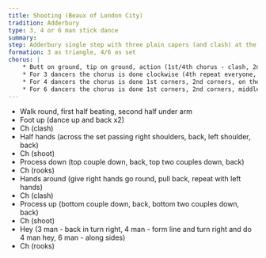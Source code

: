 ```yaml
---
title: Shooting (Beaux of London City)
tradition: Adderbury
type: 3, 4 or 6 man stick dance
summary: 
step: Adderbury single step with three plain capers (and clash) at the end of each phrase.
formation: 3 as triangle, 4/6 as set
chorus: | 
    * Butt on ground, tip on ground, action (1st/4th chorus - clash, 2nd/5th - shoot, 3rd/6th - into air "rooks"). Then repeat.
    * For 3 dancers the chorus is done clockwise (4th repeat everyone, shoot choruses aim clockwise then anticlockwise on repeat.)
    * For 4 dancers the chorus is done 1st corners, 2nd corners, on the sides, partners.
    * For 6 dancers the chorus is done 1st corners, 2nd corners, middles, partners.
---
```

* Walk round, first half beating, second half under arm
* Foot up (dance up and back x2)
* Ch (clash)
* Half hands (across the set passing right shoulders, back, left shoulder, back)
* Ch (shoot)
* Process down (top couple down, back, top two couples down, back)
* Ch (rooks)
* Hands around (give right hands go round, pull back, repeat with left hands)
* Ch (clash)
* Process up (bottom couple down, back, bottom two couples down, back)
* Ch (shoot)
* Hey (3 man - back in turn right, 4 man - form line and turn right and do 4 man hey, 6 man - along sides)
* Ch (rooks)

